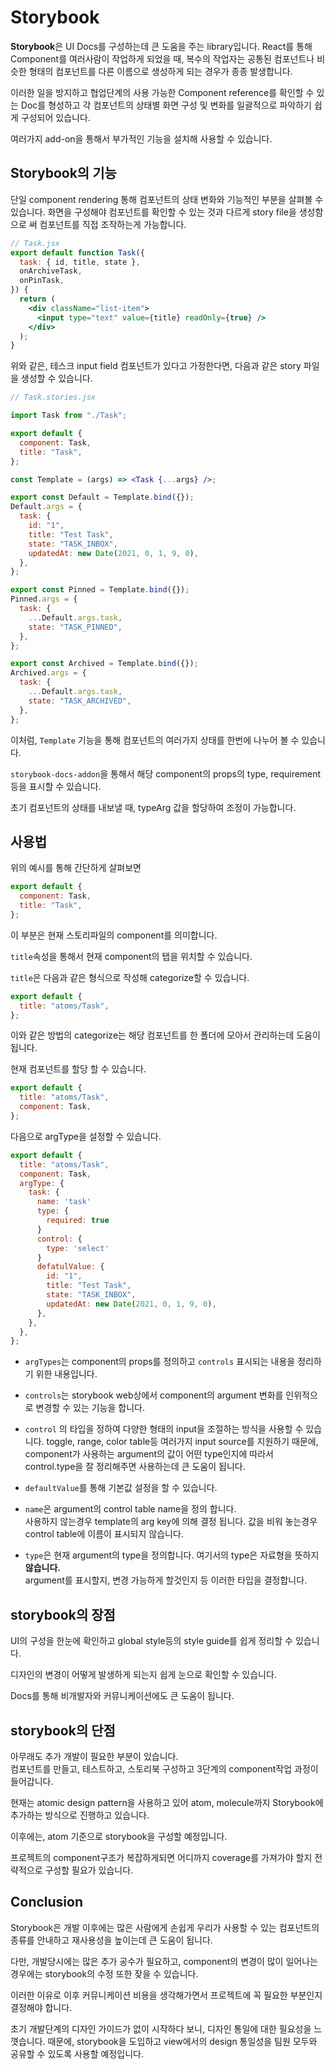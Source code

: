 # Storybook

**Storybook**은 UI Docs를 구성하는데 큰 도움을 주는 library입니다.
React를 통해 Component를 여러사람이 작업하게 되었을 때, 복수의 작업자는 공통된 컴포넌트나 비슷한 형태의 컴포넌트를 다른 이름으로 생성하게 되는 경우가 종종 발생합니다.

이러한 일을 방지하고 협업단계의 사용 가능한 Component reference를 확인할 수 있는 Doc를 형성하고
각 컴포넌트의 상태별 화면 구성 및 변화를 일괄적으로 파악하기 쉽게 구성되어 있습니다.

여러가지 add-on을 통해서 부가적인 기능을 설치해 사용할 수 있습니다.

## Storybook의 기능

단일 component rendering 통해 컴포넌트의 상태 변화와 기능적인 부분을 살펴볼 수 있습니다.
화면을 구성해야 컴포넌트를 확인할 수 있는 것과 다르게 story file을 생성함으로 써 컴포넌트를 직접 조작하는게 가능합니다.

```jsx
// Task.jsx
export default function Task({
  task: { id, title, state },
  onArchiveTask,
  onPinTask,
}) {
  return (
    <div className="list-item">
      <input type="text" value={title} readOnly={true} />
    </div>
  );
}
```

위와 같은, 테스크 input field 컴포넌트가 있다고 가정한다면,
다음과 같은 story 파일을 생성할 수 있습니다.

```jsx
// Task.stories.jsx

import Task from "./Task";

export default {
  component: Task,
  title: "Task",
};

const Template = (args) => <Task {...args} />;

export const Default = Template.bind({});
Default.args = {
  task: {
    id: "1",
    title: "Test Task",
    state: "TASK_INBOX",
    updatedAt: new Date(2021, 0, 1, 9, 0),
  },
};

export const Pinned = Template.bind({});
Pinned.args = {
  task: {
    ...Default.args.task,
    state: "TASK_PINNED",
  },
};

export const Archived = Template.bind({});
Archived.args = {
  task: {
    ...Default.args.task,
    state: "TASK_ARCHIVED",
  },
};
```

이처럼, `Template` 기능을 통해 컴포넌트의 여러가지 상태를 한번에 나누어 볼 수 있습니다.

`storybook-docs-addon`을 통해서 해당 component의 props의 type, requirement 등을 표시할 수 있습니다.

초기 컴포넌트의 상태를 내보낼 때, typeArg 값을 할당하여 조정이 가능합니다.

## 사용법

위의 예시를 통해 간단하게 살펴보면

```js
export default {
  component: Task,
  title: "Task",
};
```

이 부분은 현재 스토리파일의 component를 의미합니다.

`title`속성을 통해서 현재 component의 탭을 위치할 수 있습니다.

`title`은 다음과 같은 형식으로 작성해 categorize할 수 있습니다.

```js
export default {
  title: "atoms/Task",
};
```

이와 같은 방법의 categorize는 해당 컴포넌트를 한 폴더에 모아서 관리하는데 도움이 됩니다.

현재 컴포넌트를 할당 할 수 있습니다.

```js
export default {
  title: "atoms/Task",
  component: Task,
};
```

다음으로 argType을 설정할 수 있습니다.

```js
export default {
  title: "atoms/Task",
  component: Task,
  argType: {
    task: {
      name: 'task'
      type: {
        required: true
      }
      control: {
        type: 'select'
      }
      defatulValue: {
        id: "1",
        title: "Test Task",
        state: "TASK_INBOX",
        updatedAt: new Date(2021, 0, 1, 9, 0),
      },
    },
  },
};
```

- `argTypes`는 component의 props를 정의하고 `controls` 표시되는 내용을 정리하기 위한 내용입니다.
- `controls`는 storybook web상에서 component의 argument 변화를 인위적으로 변경할 수 있는 기능을 합니다.

- `control` 의 타입을 정하여 다양한 형태의 input을 조절하는 방식을 사용할 수 있습니다.
  toggle, range, color table등 여러가지 input source를 지원하기 때문에, component가 사용하는 argument의 값이 어떤 type인지에 따라서 control.type을 잘 정리해주면 사용하는데 큰 도움이 됩니다.

- `defaultValue`를 통해 기본값 설정을 할 수 있습니다.

- `name`은 argument의 control table name을 정의 합니다.  
  사용하지 않는경우 template의 arg key에 의해 결정 됩니다. 값을 비워 놓는경우 control table에 이름이 표시되지 않습니다.

- `type`은 현재 argument의 type을 정의합니다. 여기서의 type은 자료형을 뜻하지 **않습니다.**  
  argument를 표시할지, 변경 가능하게 할것인지 등 이러한 타입을 결정합니다.

## storybook의 장점

UI의 구성을 한눈에 확인하고 global style등의 style guide를 쉽게 정리할 수 있습니다.

디자인의 변경이 어떻게 발생하게 되는지 쉽게 눈으로 확인할 수 있습니다.

Docs를 통해 비개발자와 커뮤니케이션에도 큰 도움이 됩니다.

## storybook의 단점

아무래도 추가 개발이 필요한 부분이 있습니다.  
컴포넌트를 만들고, 테스트하고, 스토리북 구성하고 3단계의 component작업 과정이 들어갑니다.

현재는 atomic design pattern을 사용하고 있어
atom, molecule까지 Storybook에 추가하는 방식으로 진행하고 있습니다.

이후에는, atom 기준으로 storybook을 구성할 예정입니다.

프로젝트의 component구조가 복잡하게되면 어디까지 coverage를 가져가야 할지 전략적으로 구성할 필요가 있습니다.

## Conclusion

Storybook은 개발 이후에는 많은 사람에게 손쉽게 우리가 사용할 수 있는 컴포넌트의 종류를 안내하고 재사용성을 높이는데 큰 도움이 됩니다.

다만, 개발당시에는 많은 추가 공수가 필요하고, component의 변경이 많이 일어나는 경우에는 storybook의 수정 또한 잦을 수 있습니다.

이러한 이유로 이후 커뮤니케이션 비용을 생각해가면서 프로젝트에 꼭 필요한 부분인지 결정해야 합니다.

초기 개발단계의 디자인 가이드가 없이 시작하다 보니, 디자인 통일에 대한 필요성을 느꼇습니다.
때문에, storybook을 도입하고 view에서의 design 통일성을 팀원 모두와 공유할 수 있도록 사용할 예정입니다.
